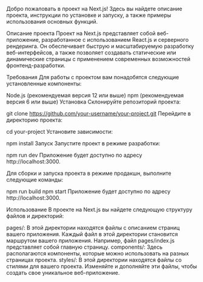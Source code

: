 Добро пожаловать в проект на Next.js! Здесь вы найдете описание проекта, инструкции по установке и запуску, а также примеры использования основных функций.

Описание проекта
Проект на Next.js представляет собой веб-приложение, разработанное с использованием React.js и серверного рендеринга. Он обеспечивает быструю и масштабируемую разработку веб-интерфейсов, а также позволяет создавать статические или динамические страницы с применением современных возможностей фронтенд-разработки.

Требования
Для работы с проектом вам понадобятся следующие установленные компоненты:

Node.js (рекомендуемая версия 12 или выше)
npm (рекомендуемая версия 6 или выше)
Установка
Склонируйте репозиторий проекта:

git clone https://github.com/your-username/your-project.git
Перейдите в директорию проекта:

cd your-project
Установите зависимости:

npm install
Запуск
Запустите проект в режиме разработки:

npm run dev
Приложение будет доступно по адресу http://localhost:3000.

Для сборки и запуска проекта в режиме продакшн, выполните следующие команды:

npm run build
npm start
Приложение будет доступно по адресу http://localhost:3000.

Использование
В проекте на Next.js вы найдете следующую структуру файлов и директорий:

pages/: В этой директории находятся файлы с описанием страниц вашего приложения. Каждый файл в этой директории становится маршрутом вашего приложения. Например, файл pages/index.js представляет собой главную страницу.
components/: Здесь располагаются компоненты, которые можно использовать на разных страницах проекта.
styles/: В этой директории находятся файлы со стилями для вашего проекта.
Изменяйте и дополняйте эти файлы, чтобы создать свое уникальное веб-приложение.
